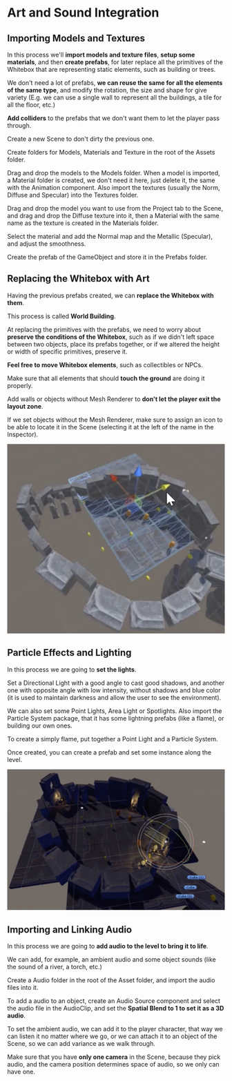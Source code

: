 # Art and Sound Integration

## Importing Models and Textures

In this process we'll **import models and texture files**, **setup some materials**, and then **create prefabs**, for later replace all the primitives of the Whitebox that are representing static elements, such as building or trees.

We don't need a lot of prefabs, **we can reuse the same for all the elements of the same type**, and modify the rotation, the size and shape for give variety (E.g. we can use a single wall to represent all the buildings, a tile for all the floor, etc.)

**Add colliders** to the prefabs that we don't want them to let the player pass through.

Create a new Scene to don't dirty the previous one.

Create folders for Models, Materials and Texture in the root of the Assets folder.

Drag and drop the models to the Models folder. When a model is imported, a Material folder is created, we don't need it here, just delete it, the same with the Animation component. Also import the textures (usually the Norm, Diffuse and Specular) into the Textures folder.

Drag and drop the model you want to use from the Project tab to the Scene, and drag and drop the Diffuse texture into it, then a Material with the same name as the texture is created in the Materials folder.

Select the material and add the Normal map and the Metallic (Specular), and adjust the smoothness.

Create the prefab of the GameObject and store it in the Prefabs folder.

## Replacing the Whitebox with Art

Having the previous prefabs created, we can **replace the Whitebox with them**.

This process is called **World Building**.

At replacing the primitives with the prefabs, we need to worry about **preserve the conditions of the Whitebox**, such as if we didn't left space between two objects, place its prefabs together, or if we altered the height or width of specific primitives, preserve it.

**Feel free to move Whitebox elements**, such as collectibles or NPCs.

Make sure that all elements that should **touch the ground** are doing it properly.

Add walls or objects without Mesh Renderer to **don't let the player exit the layout zone**.

If we set objects without the Mesh Renderer, make sure to assign an icon to be able to locate it in the Scene (selecting it at the left of the name in the Inspector).

![](../images/prototyping8.jpg)

## Particle Effects and Lighting

In this process we are going to **set the lights**.

Set a Directional Light with a good angle to cast good shadows, and another one with opposite angle with low intensity, without shadows and blue color (it is used to maintain darkness and allow the user to see the environment).

We can also set some Point Lights, Area Light or Spotlights. Also import the Particle System package, that it has some lightning prefabs (like a flame), or building our own ones.

To create a simply flame, put together a Point Light and a Particle System.

Once created, you can create a prefab and set some instance along the level.

![](../images/prototyping9.jpg)

## Importing and Linking Audio

In this process we are going to **add audio to the level to bring it to life**.

We can add, for example, an ambient audio and some object sounds (like the sound of a river, a torch, etc.)

Create a Audio folder in the root of the Asset folder, and import the audio files into it.

To add a audio to an object, create an Audio Source component and select the audio file in the AudioClip, and set the **Spatial Blend to 1 to set it as a 3D audio**.

To set the ambient audio, we can add it to the player character, that way we can listen it no matter where we go, or we can attach it to an object of the Scene, so we can add variance as we walk through.

Make sure that you have **only one camera** in the Scene, because they pick audio, and the camera position determines space of audio, so we only can have one.